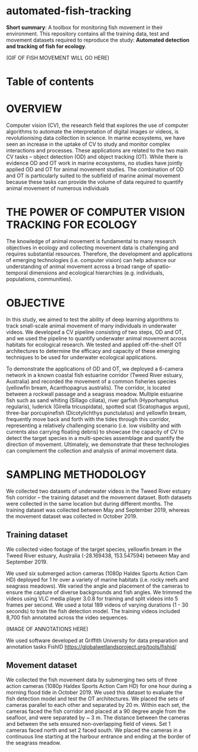 # automated-fish-tracking
**Short summary**: A toolbox for monitoring fish movement in their environment. This repository contains all the training data, test and movement datasets required to reproduce the study: **Automated detection and tracking of fish for ecology**. 

(GIF OF FISH MOVEMENT WILL GO HERE)

# Table of contents

# OVERVIEW
Computer vision (CV), the research field that explores the use of computer algorithms to automate the interpretation of digital images or videos, is revolutionising data collection in science. In marine ecosystems, we have seen an increase in the uptake of CV to study and monitor complex interactions and processes. These applications are related to the two main CV tasks – object detection (OD) and object tracking (OT). While there is evidence OD and OT work in marine ecosystems, no studies have jointly applied OD and OT for animal movement studies. The combination of OD and OT is particularly suited to the subfield of marine animal movement because these tasks can provide the volume of data required to quantify animal movement of numerous individuals

# THE POWER OF COMPUTER VISION TRACKING FOR ECOLOGY
The knowledge of animal movement is fundamental to many research objectives in ecology and collecting movement data is challenging and requires substantial resources. Therefore, the development and applications of emerging technologies (i.e. computer vision) can help advance our understanding of animal movement across a broad range of spatio-temporal dimensions and ecological hierarchies (e.g. individuals, populations, communities). 

# OBJECTIVE
In this study, we aimed to test the ability of deep learning algorithms to track small-scale animal movement of many individuals in underwater videos. We developed a CV pipeline consisting of two steps, OD and OT, and we used the pipeline to quantify underwater animal movement across habitats for ecological research. We tested and applied off-the-shelf OT architectures to determine the efficacy and capacity of these emerging techniques to be used for underwater ecological applications. 

To demonstrate the applications of OD and OT, we deployed a 6-camera network in a known coastal fish estuarine corridor (Tweed River estuary, Australia) and recorded the movement of a common fisheries species (yellowfin bream, Acanthopagrus australis). The corridor, is located between a rockwall passage and a seagrass meadow. Multiple estuarine fish such as sand whiting (Sillago ciliata), river garfish (Hyporhamphus regularis), luderick (Girella tricuspidata), spotted scat (Scatophagus argus), three-bar porcupinefish (Dicotylichthys punctulatus) and yellowfin bream, frequently move back and forth with the tides through this corridor, representing a relatively challenging scenario (i.e. low visibility and with currents also carrying floating debris) to showcase the capacity of CV to detect the target species in a multi-species assemblage and quantify the direction of  movement. Ultimately, we demonstrate that these technologies can complement the collection and analysis of animal movement data.

# SAMPLING METHODOLOGY
We collected two datasets of underwater videos in the Tweed River estuary fish corridor – the training dataset and the movement dataset. Both datasets were collected in the same location but during different months. The training dataset was collected between May and September 2019, whereas the movement dataset was collected in October 2019. 

## Training dataset
We collected video footage of the target species, yellowfin bream in the Tweed River estuary, Australia (-28.169438, 153.547594) between May and September 2019. 

We used six submerged action cameras (1080p Haldex Sports Action Cam HD) deployed for 1 hr over a variety of marine habitats (i.e. rocky reefs and seagrass meadows). We varied the angle and placement of the cameras to ensure the capture of diverse backgrounds and fish angles. We trimmed the videos using VLC media player 3.0.8 for training and split videos into 5 frames per second. We used a total 189 videos of varying durations (1 - 30 seconds) to train the fish detection model. The training videos included 8,700 fish annotated across the video sequences.

(IMAGE OF ANNOTATIONS HERE)

We used software developed at Griffith University for data preparation and annotation tasks FishID <https://globalwetlandsproject.org/tools/fishid/>

## Movement dataset
We collected the fish movement data by submerging two sets of three action cameras (1080p Haldex Sports Action Cam HD) for one hour during a morning flood tide in October 2019. We used this dataset to evaluate the fish detection model and test the OT architectures. We placed the sets of cameras parallel to each other and separated by 20 m. Within each set, the cameras faced the fish corridor and placed at a 90 degree angle from the seafloor, and were separated by ~ 3 m. The distance between the cameras and between the sets ensured non-overlapping field of views. Set 1 cameras faced north and set 2 faced south. We placed the cameras in a continuous line starting at the harbour entrance and ending at the border of the seagrass meadow. 






